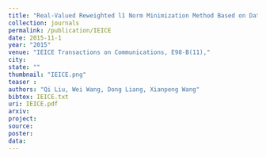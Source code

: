 ```yaml
---
title: "Real-Valued Reweighted l1 Norm Minimization Method Based on Data Reconstruction in MIMO Radar"
collection: journals
permalink: /publication/IEICE
date: 2015-11-1
year: "2015"
venue: "IEICE Transactions on Communications, E98-B(11),"
city: 
state: ""
thumbnail: "IEICE.png"
teaser : 
authors: "Qi Liu, Wei Wang, Dong Liang, Xianpeng Wang"
bibtex: IEICE.txt
uri: IEICE.pdf
arxiv: 
project: 
source: 
poster: 
data:
---
```

